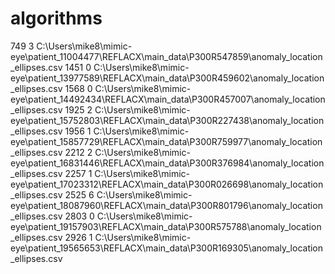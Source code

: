 # algorithms

749 3
C:\Users\mike8\mimic-eye\patient_11004477\REFLACX\main_data\P300R547859\anomaly_location_ellipses.csv
1451 0
C:\Users\mike8\mimic-eye\patient_13977589\REFLACX\main_data\P300R459602\anomaly_location_ellipses.csv
1568 0
C:\Users\mike8\mimic-eye\patient_14492434\REFLACX\main_data\P300R457007\anomaly_location_ellipses.csv
1925 2
C:\Users\mike8\mimic-eye\patient_15752803\REFLACX\main_data\P300R227438\anomaly_location_ellipses.csv
1956 1
C:\Users\mike8\mimic-eye\patient_15857729\REFLACX\main_data\P300R759977\anomaly_location_ellipses.csv
2212 2
C:\Users\mike8\mimic-eye\patient_16831446\REFLACX\main_data\P300R376984\anomaly_location_ellipses.csv
2257 1
C:\Users\mike8\mimic-eye\patient_17023312\REFLACX\main_data\P300R026698\anomaly_location_ellipses.csv
2525 6
C:\Users\mike8\mimic-eye\patient_18087960\REFLACX\main_data\P300R801796\anomaly_location_ellipses.csv
2803 0
C:\Users\mike8\mimic-eye\patient_19157903\REFLACX\main_data\P300R575788\anomaly_location_ellipses.csv
2926 1
C:\Users\mike8\mimic-eye\patient_19565653\REFLACX\main_data\P300R169305\anomaly_location_ellipses.csv



